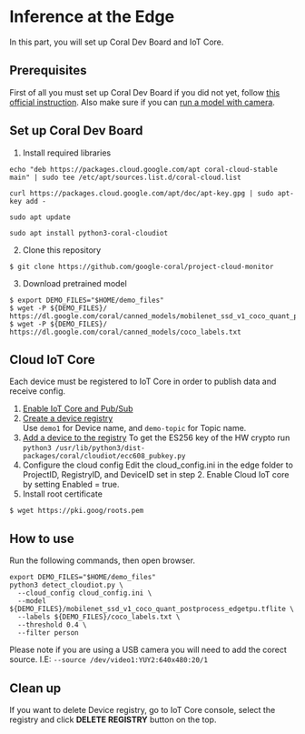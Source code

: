 # Inference at the Edge
In this part, you will set up Coral Dev Board and IoT Core.

## Prerequisites
First of all you must set up Coral Dev Board if you did not yet, follow [this official instruction](https://coral.withgoogle.com/docs/dev-board/get-started/). 
Also make sure if you can [run a model with camera](https://coral.withgoogle.com/docs/dev-board/camera/).

## Set up Coral Dev Board

1. Install required libraries
```
echo "deb https://packages.cloud.google.com/apt coral-cloud-stable main" | sudo tee /etc/apt/sources.list.d/coral-cloud.list

curl https://packages.cloud.google.com/apt/doc/apt-key.gpg | sudo apt-key add -

sudo apt update

sudo apt install python3-coral-cloudiot
```

2. Clone this repository
```
$ git clone https://github.com/google-coral/project-cloud-monitor
```

3. Download pretrained model
```
$ export DEMO_FILES="$HOME/demo_files"
$ wget -P ${DEMO_FILES}/ https://dl.google.com/coral/canned_models/mobilenet_ssd_v1_coco_quant_postprocess_edgetpu.tflite
$ wget -P ${DEMO_FILES}/ https://dl.google.com/coral/canned_models/coco_labels.txt
```

## Cloud IoT Core
Each device must be registered to IoT Core in order to publish data and receive config.

1. [Enable IoT Core and Pub/Sub](https://console.cloud.google.com/flows/enableapi?apiid=cloudiot.googleapis.com,pubsub)
2. [Create a device registry](https://cloud.google.com/iot/docs/quickstart#create_a_device_registry)  
Use `demo1` for Device name, and `demo-topic` for Topic name. 
3. [Add a device to the registry](https://cloud.google.com/iot/docs/quickstart#add_a_device_to_the_registry)
To get the ES256 key of the HW crypto run `python3 /usr/lib/python3/dist-packages/coral/cloudiot/ecc608_pubkey.py`
4. Configure the cloud config
Edit the cloud_config.ini in the edge folder to ProjectID, RegistryID, and DeviceID set in step 2. Enable Cloud IoT core by setting Enabled = true.
5. Install root certificate
```
$ wget https://pki.goog/roots.pem
```

## How to use
Run the following commands, then open browser.

```
export DEMO_FILES="$HOME/demo_files"
python3 detect_cloudiot.py \
  --cloud_config cloud_config.ini \
  --model ${DEMO_FILES}/mobilenet_ssd_v1_coco_quant_postprocess_edgetpu.tflite \
  --labels ${DEMO_FILES}/coco_labels.txt \
  --threshold 0.4 \
  --filter person
```

Please note if you are using a USB camera you will need to add the corect source. I.E: 
```--source /dev/video1:YUY2:640x480:20/1```

## Clean up
If you want to delete Device registry, go to IoT Core console, select the registry and click **DELETE REGISTRY** button on the top.
